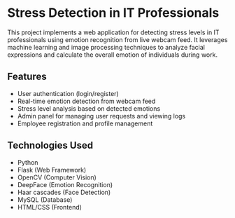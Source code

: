 # Stress Detection in IT Professionals

This project implements a web application for detecting stress levels in IT professionals using emotion recognition from live webcam feed.
It leverages machine learning and image processing techniques to analyze facial expressions and calculate the overall emotion of individuals during work.


## Features

- User authentication (login/register)
- Real-time emotion detection from webcam feed
- Stress level analysis based on detected emotions
- Admin panel for managing user requests and viewing logs
- Employee registration and profile management

## Technologies Used

- Python
- Flask (Web Framework)
- OpenCV (Computer Vision)
- DeepFace (Emotion Recognition)
- Haar cascades (Face Detection)
- MySQL (Database)
- HTML/CSS (Frontend)

  
